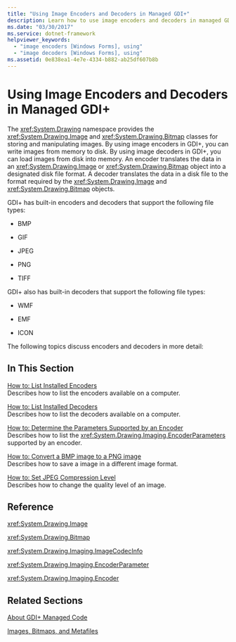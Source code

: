 ```yaml
---
title: "Using Image Encoders and Decoders in Managed GDI+"
description: Learn how to use image encoders and decoders in managed GDI+ for Windows Forms applications using a selection of topics and tutorials.
ms.date: "03/30/2017"
ms.service: dotnet-framework
helpviewer_keywords: 
  - "image encoders [Windows Forms], using"
  - "image decoders [Windows Forms], using"
ms.assetid: 0e838ea1-4e7e-4334-b882-ab25df607b8b
---
```

# Using Image Encoders and Decoders in Managed GDI+

The <xref:System.Drawing> namespace provides the <xref:System.Drawing.Image> and <xref:System.Drawing.Bitmap> classes for storing and manipulating images. By using image encoders in GDI+, you can write images from memory to disk. By using image decoders in GDI+, you can load images from disk into memory. An encoder translates the data in an <xref:System.Drawing.Image> or <xref:System.Drawing.Bitmap> object into a designated disk file format. A decoder translates the data in a disk file to the format required by the <xref:System.Drawing.Image> and <xref:System.Drawing.Bitmap> objects.  
  
GDI+ has built-in encoders and decoders that support the following file types:  
  
- BMP  
  
- GIF  
  
- JPEG  
  
- PNG  
  
- TIFF  
  
GDI+ also has built-in decoders that support the following file types:  
  
- WMF  
  
- EMF  
  
- ICON  
  
The following topics discuss encoders and decoders in more detail:  
  
## In This Section  

[How to: List Installed Encoders](how-to-list-installed-encoders.md)\
Describes how to list the encoders available on a computer.  
  
[How to: List Installed Decoders](how-to-list-installed-decoders.md)\
Describes how to list the decoders available on a computer.  
  
[How to: Determine the Parameters Supported by an Encoder](how-to-determine-the-parameters-supported-by-an-encoder.md)\
Describes how to list the <xref:System.Drawing.Imaging.EncoderParameters> supported by an encoder.  
  
[How to: Convert a BMP image to a PNG image](how-to-convert-a-bmp-image-to-a-png-image.md)\
Describes how to save a image in a different image format.  
  
[How to: Set JPEG Compression Level](how-to-set-jpeg-compression-level.md)\
Describes how to change the quality level of an image.  
  
## Reference  

<xref:System.Drawing.Image>  
  
<xref:System.Drawing.Bitmap>  
  
<xref:System.Drawing.Imaging.ImageCodecInfo>  
  
<xref:System.Drawing.Imaging.EncoderParameter>  
  
<xref:System.Drawing.Imaging.Encoder>  
  
## Related Sections  

[About GDI+ Managed Code](about-gdi-managed-code.md)  
  
[Images, Bitmaps, and Metafiles](images-bitmaps-and-metafiles.md)
